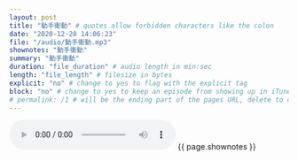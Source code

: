 ```yaml
---
layout: post
title: "動手衝動" # quotes allow forbidden characters like the colon
date: "2020-12-28 14:06:23"
file: "/audio/動手衝動.mp3"
shownotes: "動手衝動"
summary: "動手衝動"
duration: "file_duration" # audio length in min:sec
length: "file_length" # filesize in bytes
explicit: "no" # change to yes to flag with the explicit tag
block: "no" # change to yes to keep an episode from showing up in iTunes
# permalink: /1 # will be the ending part of the pages URL, delete to default to the title
---
```


<audio controls>
<source src="{{site.url}}{{site.baseurl}}{{ page.file }}" type="audio/x-mp3">
Your browser does not support the audio element.
</audio>
{{ page.shownotes }}
